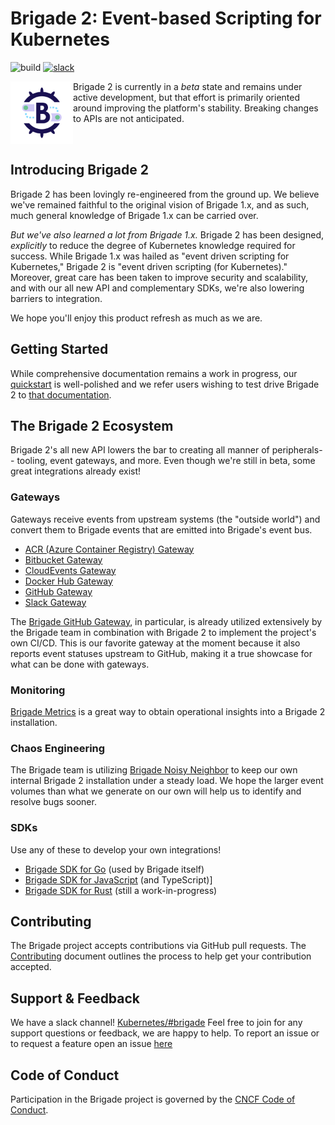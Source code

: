 # Brigade 2: Event-based Scripting for Kubernetes

![build](https://badgr.brigade2.io/v1/github/checks/brigadecore/brigade/badge.svg?appID=99005&branch=v2)
[![slack](https://img.shields.io/badge/slack-brigade-brightgreen.svg?logo=slack)](https://kubernetes.slack.com/messages/C87MF1RFD)

<img width="100" align="left" src="logo.png">

Brigade 2 is currently in a _beta_ state and remains under active development,
but that effort is primarily oriented around improving the platform's stability.
Breaking changes to APIs are not anticipated.

<br clear="left"/>

## Introducing Brigade 2

Brigade 2 has been lovingly re-engineered from the ground up. We believe we've
remained faithful to the original vision of Brigade 1.x, and as such, much
general knowledge of Brigade 1.x can be carried over.

_But we've also learned a lot from Brigade 1.x._ Brigade 2 has been designed,
_explicitly_ to reduce the degree of Kubernetes knowledge required for success.
While Brigade 1.x was hailed as "event driven scripting for Kubernetes," Brigade
2 is "event driven scripting (for Kubernetes)." Moreover, great care has been
taken to improve security and scalability, and with our all new API and
complementary SDKs, we're also lowering barriers to integration.

We hope you'll enjoy this product refresh as much as we are.

## Getting Started

While comprehensive documentation remains a work in progress, our [quickstart]
is well-polished and we refer users wishing to test drive Brigade 2 to
[that documentation][quickstart].

[quickstart]: https://v2--brigade-docs.netlify.app/intro/quickstart/

## The Brigade 2 Ecosystem

Brigade 2's all new API lowers the bar to creating all manner of peripherals--
tooling, event gateways, and more. Even though we're still in beta, some great
integrations already exist!

### Gateways

Gateways receive events from upstream systems (the "outside world") and convert
them to Brigade events that are emitted into Brigade's event bus.

* [ACR (Azure Container Registry) Gateway](https://github.com/brigadecore/brigade-acr-gateway)
* [Bitbucket Gateway](https://github.com/brigadecore/brigade-bitbucket-gateway/tree/v2)
* [CloudEvents Gateway](https://github.com/brigadecore/brigade-cloudevents-gateway)
* [Docker Hub Gateway](https://github.com/brigadecore/brigade-dockerhub-gateway)
* [GitHub Gateway](https://github.com/brigadecore/brigade-github-gateway)
* [Slack Gateway](https://github.com/brigadecore/brigade-slack-gateway)

The [Brigade GitHub Gateway](https://github.com/brigadecore/brigade-github-gateway),
in particular, is already utilized extensively by the Brigade team in
combination with Brigade 2 to implement the project's own CI/CD. This is our
favorite gateway at the moment because it also reports event statuses upstream
to GitHub, making it a true showcase for what can be done with gateways.

### Monitoring

[Brigade Metrics](https://github.com/brigadecore/brigade-metrics) is a great way
to obtain operational insights into a Brigade 2 installation.

### Chaos Engineering

The Brigade team is utilizing
[Brigade Noisy Neighbor](https://github.com/brigadecore/brigade-noisy-neighbor)
to keep our own internal Brigade 2 installation under a steady load. We hope the
larger event volumes than what we generate on our own will help us to identify
and resolve bugs sooner.

### SDKs

Use any of these to develop your own integrations!

* [Brigade SDK for Go](https://github.com/brigadecore/brigade/tree/v2/sdk) (used by Brigade itself)
* [Brigade SDK for JavaScript](https://github.com/krancour/brigade-sdk-for-js) (and TypeScript)]
* [Brigade SDK for Rust](https://github.com/brigadecore/brigade-sdk-for-rust) (still a work-in-progress)

## Contributing

The Brigade project accepts contributions via GitHub pull requests. The
[Contributing](CONTRIBUTING.md) document outlines the process to help get your
contribution accepted.

## Support & Feedback

We have a slack channel!
[Kubernetes/#brigade](https://kubernetes.slack.com/messages/C87MF1RFD) Feel free
to join for any support questions or feedback, we are happy to help. To report
an issue or to request a feature open an issue
[here](https://github.com/brigadecore/brigade/issues)

## Code of Conduct

Participation in the Brigade project is governed by the
[CNCF Code of Conduct](https://github.com/cncf/foundation/blob/master/code-of-conduct.md).
